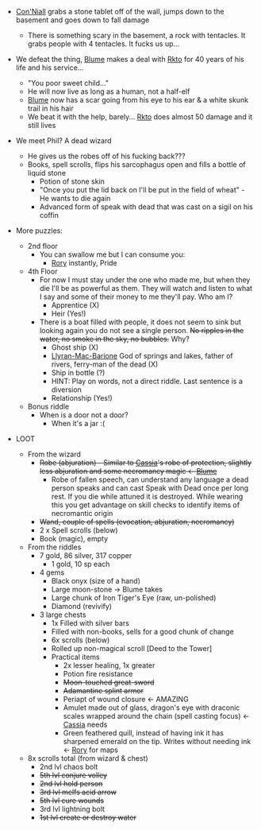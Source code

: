 - [Con'Niall](https://crisis-of-crowns.games-with-friends.org/\(1\)-the-party/con'niall.html) grabs a stone tablet off of the wall, jumps down to the basement and goes down to fall damage
    
    - There is something scary in the basement, a rock with tentacles. It grabs people with 4 tentacles. It fucks us up...
- We defeat the thing, [Blume](https://crisis-of-crowns.games-with-friends.org/\(1\)-the-party/blume.html) makes a deal with [Rkto](https://crisis-of-crowns.games-with-friends.org/\(2\)-campaign/entities/ancients/rkto.html) for 40 years of his life and his service...
    
    - "You poor sweet child..."
    - He will now live as long as a human, not a half-elf
    - [Blume](https://crisis-of-crowns.games-with-friends.org/\(1\)-the-party/blume.html) now has a scar going from his eye to his ear & a white skunk trail in his hair
    - We beat it with the help, barely... [Rkto](https://crisis-of-crowns.games-with-friends.org/\(2\)-campaign/entities/ancients/rkto.html) does almost 50 damage and it still lives
- We meet Phil? A dead wizard
    
    - He gives us the robes off of his fucking back???
    - Books, spell scrolls, flips his sarcophagus open and fills a bottle of liquid stone
        - Potion of stone skin
        - "Once you put the lid back on I'll be put in the field of wheat" - He wants to die again
        - Advanced form of speak with dead that was cast on a sigil on his coffin
- More puzzles:
    
    - 2nd floor
        - You can swallow me but I can consume you:
            - [Rory](https://crisis-of-crowns.games-with-friends.org/\(1\)-the-party/rory.html) instantly, Pride
    - 4th Floor
        - For now I must stay under the one who made me, but when they die I'll be as powerful as them. They will watch and listen to what I say and some of their money to me they'll pay. Who am I?
            - Apprentice (X)
            - Heir (Yes!)
        - There is a boat filled with people, it does not seem to sink but looking again you do not see a single person. ~~No ripples in the water, no smoke in the sky, no bubbles.~~ Why?
            - Ghost ship (X)
            - [Llyran-Mac-Barione](https://crisis-of-crowns.games-with-friends.org/\(2\)-campaign/entities/gods/llyran-mac-barione.html) God of springs and lakes, father of rivers, ferry-man of the dead (X)
            - Ship in bottle (?)
            - HINT: Play on words, not a direct riddle. Last sentence is a diversion
            - Relationship (Yes!)
    - Bonus riddle
        - When is a door not a door?
            - When it's a jar :(
- LOOT
    
    - From the wizard
        - ~~Robe (abjuration) - Similar to [Cassia](https://crisis-of-crowns.games-with-friends.org/\(1\)-the-party/cassia.html)'s robe of protection, slightly less abjuration and some necromancy magic <- [Blume](https://crisis-of-crowns.games-with-friends.org/\(1\)-the-party/blume.html)~~
            - Robe of fallen speech, can understand any language a dead person speaks and can cast Speak with Dead once per long rest. If you die while attuned it is destroyed. While wearing this you get advantage on skill checks to identify items of necromantic origin
        - ~~Wand, couple of spells (evocation, abjuration, necromancy)~~
        - 2 x Spell scrolls (below)
        - Book (magic), empty
    - From the riddles
        - 7 gold, 86 silver, 317 copper
            - 1 gold, 10 sp each
        - 4 gems
            - Black onyx (size of a hand)
            - Large moon-stone -> Blume takes
            - Large chunk of Iron Tiger's Eye (raw, un-polished)
            - Diamond (revivify)
        - 3 large chests
            - 1x Filled with silver bars
            - Filled with non-books, sells for a good chunk of change
            - 6x scrolls (below)
            - Rolled up non-magical scroll [Deed to the Tower]
            - Practical items
                - 2x lesser healing, 1x greater
                - Potion fire resistance
                - ~~Moon-touched great-sword~~
                - ~~Adamantine splint armor~~
                - Periapt of wound closure <- AMAZING
                - Amulet made out of glass, dragon's eye with draconic scales wrapped around the chain (spell casting focus) <- [Cassia](https://crisis-of-crowns.games-with-friends.org/\(1\)-the-party/cassia.html) needs
                - Green feathered quill, instead of having ink it has sharpened emerald on the tip. Writes without needing ink <- [Rory](https://crisis-of-crowns.games-with-friends.org/\(1\)-the-party/rory.html) for maps
    - 8x scrolls total (from wizard & chest)
        - 2nd lvl chaos bolt
        - ~~5th lvl conjure volley~~
        - ~~2nd lvl hold person~~
        - ~~3rd lvl melfs acid arrow~~
        - ~~5th lvl cure wounds~~
        - 3rd lvl lightning bolt
        - ~~1st lvl create or destroy water~~